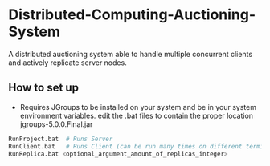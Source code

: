 # Distributed-Computing-Auctioning-System
A distributed auctioning system able to handle multiple concurrent clients and actively replicate server nodes.

## How to set up 

- Requires JGroups to be installed on your system and  be in your system environment variables.
edit the .bat files to contain the proper location jgroups-5.0.0.Final.jar 

```bash
RunProject.bat  # Runs Server 
RunClient.bat   # Runs Client (can be run many times on different terminals) 
RunReplica.bat <optional_argument_amount_of_replicas_integer>

```

